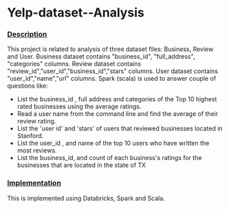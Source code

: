 # Yelp-dataset--Analysis
<h3><u>Description</u></h3>
This project is related to analysis of three dataset files: Business, Review and User. Business dataset contains "business_id", "full_address", "categories" columns. Review dataset contains "review_id","user_id","business_id","stars" columns. User dataset contains "user_id","name","url" columns. Spark (scala) is used to answer couple of questions like:
<ul><li>List the business_id , full address and categories of the Top 10 highest rated
  businesses using the average ratings.</li>
  <li>Read a user name from the command line and find the average of their review rating.</li>
  <li>List the 'user id' and 'stars' of users that reviewed businesses located in Stanford.</li>
  <li>List the user_id , and name of the top 10 users who have written the most
    reviews.</li>
  <li>List the business_id, and count of each business's ratings for the businesses that
    are located in the state of TX</li>
</ul>

<h3><u>Implementation</u></h3>

This is implemented using Databricks, Spark and Scala.
